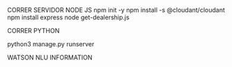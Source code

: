 CORRER SERVIDOR NODE JS
npm init -y
npm install -s @cloudant/cloudant 
npm install express 
node get-dealership.js

CORRER PYTHON

python3 manage.py runserver


WATSON NLU INFORMATION